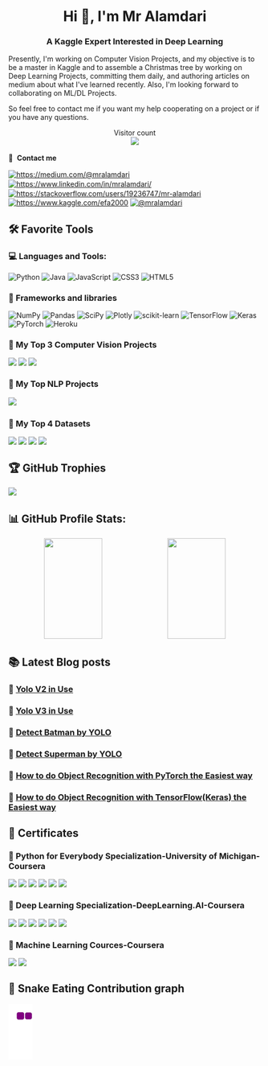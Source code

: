 <h1 align="center">Hi 👋, I'm Mr Alamdari</h1>

<h3 align="center">A Kaggle Expert Interested in Deep Learning</h3>

<!--
<img src="https://raw.githubusercontent.com/sagar-viradiya/sagar-viradiya/master/resources/banner.png" alt="Hello world">
-->

<!--
<p align="center">
  <img height="10%" width='100%' src="https://github.com/mralamdari/mralamdari/blob/main/14.png"/>
</p> 
-->

<p>
Presently, I'm working on Computer Vision Projects, and my objective is to be a master in Kaggle and to assemble a Christmas tree by working on Deep Learning Projects, committing them daily, and authoring articles on medium about what I've learned recently. Also, I'm looking forward to collaborating on ML/DL Projects.
</p>
<p>
So feel free to contact me if you want my help cooperating on a project or if you have any questions.
</p>
<p align="center"> 
  Visitor count<br>
  <img src="https://profile-counter.glitch.me/mralamdari/count.svg" />
</p>

🔗 &nbsp;**Contact me**
<p align="left">
<a href="https://dev.to/mralamdari" target="blank"><img align="center" src="https://raw.githubusercontent.com/rahuldkjain/github-profile-readme-generator/master/src/images/icons/Social/devto.svg" alt="https://medium.com/@mralamdari" height="30" width="40" /></a>
<a href="https://www.linkedin.com/in/mralamdari/" target="blank"><img align="center" src="https://raw.githubusercontent.com/rahuldkjain/github-profile-readme-generator/master/src/images/icons/Social/linked-in-alt.svg" alt="https://www.linkedin.com/in/mralamdari/" height="30" width="40" /></a>
<a href="https://stackoverflow.com/users/19236747/mr-alamdari" target="blank"><img align="center" src="https://raw.githubusercontent.com/rahuldkjain/github-profile-readme-generator/master/src/images/icons/Social/stack-overflow.svg" alt="https://stackoverflow.com/users/19236747/mr-alamdari" height="30" width="40" /></a>
<a href="https://www.kaggle.com/mralamdari" target="blank"><img align="center" src="https://raw.githubusercontent.com/rahuldkjain/github-profile-readme-generator/master/src/images/icons/Social/kaggle.svg" alt="https://www.kaggle.com/efa2000" height="30" width="40" /></a>
<a href="https://medium.com/@mralamdari" target="blank"><img align="center" src="https://raw.githubusercontent.com/rahuldkjain/github-profile-readme-generator/master/src/images/icons/Social/medium.svg" alt="@mralamdari" height="30" width="40" /></a>
</p>  

<!-- ## 📘 My top 3 open source projects

<p align="left">
  <a href="https://github.com/DenverCoder1/github-readme-streak-stats"><img width="30%" src="https://denvercoder1-github-readme-stats.vercel.app/api/pin/?username=DenverCoder1&repo=github-readme-streak-stats&theme=react&bg_color=1F222E&title_color=F85D7F&icon_color=F8D866&hide_border=true&show_icons=false" alt="github-readme-streak-stats"></a>
  <a href="https://github.com/DenverCoder1/readme-typing-svg"><img width="30%" src="https://denvercoder1-github-readme-stats.vercel.app/api/pin/?username=DenverCoder1&repo=readme-typing-svg&hide_border=true&bg_color=1F222E&title_color=F85D7F&icon_color=F8D866&theme=react&show_icons=false" alt="readme-typing-svg"></a>
  <a href="https://github.com/DenverCoder1/custom-icon-badges"><img width="30%" src="https://denvercoder1-github-readme-stats.vercel.app/api/pin?username=DenverCoder1&repo=custom-icon-badges&theme=react&bg_color=1F222E&title_color=F85D7F&icon_color=F8D866&hide_border=true&show_icons=false" alt="custom-icon-badges"></a>
 -->
 
<!-- ## 📕 Top projects I've contributed to
  
<p align="left">
  <a href="https://github.com/DenverCoder1/github-readme-streak-stats"><img width="30%" src="https://denvercoder1-github-readme-stats.vercel.app/api/pin/?username=DenverCoder1&repo=github-readme-streak-stats&theme=react&bg_color=1F222E&title_color=F85D7F&icon_color=F8D866&hide_border=true&show_icons=false" alt="github-readme-streak-stats"></a>
  <a href="https://github.com/DenverCoder1/readme-typing-svg"><img width="30%" src="https://denvercoder1-github-readme-stats.vercel.app/api/pin/?username=DenverCoder1&repo=readme-typing-svg&hide_border=true&bg_color=1F222E&title_color=F85D7F&icon_color=F8D866&theme=react&show_icons=false" alt="readme-typing-svg"></a>
  <a href="https://github.com/DenverCoder1/custom-icon-badges"><img width="30%" src="https://denvercoder1-github-readme-stats.vercel.app/api/pin?username=DenverCoder1&repo=custom-icon-badges&theme=react&bg_color=1F222E&title_color=F85D7F&icon_color=F8D866&hide_border=true&show_icons=false" alt="custom-icon-badges"></a>
 -->

## 🛠️ Favorite Tools

### 💻 Languages and Tools:

![Python](https://img.shields.io/badge/python-3670A0?style=plastic&logo=python&logoColor=ffdd54) 
![Java](https://img.shields.io/badge/java-%23ED8B00.svg?style=plastic&logo=java&logoColor=white) 
![JavaScript](https://img.shields.io/badge/javascript-%23323330.svg?style=plastic&logo=javascript&logoColor=%23F7DF1E) 
![CSS3](https://img.shields.io/badge/css3-%231572B6.svg?style=plastic&logo=css3&logoColor=white) 
![HTML5](https://img.shields.io/badge/html5-%23E34F26.svg?style=plastic&logo=html5&logoColor=white) 
<!-- ![C++](https://img.shields.io/badge/c++-%2300599C.svg?style=plastic&logo=c%2B%2B&logoColor=white) -->


### 🧰 Frameworks and libraries
![NumPy](https://img.shields.io/badge/numpy-%23013243.svg?style=plastic&logo=numpy&logoColor=white) 
![Pandas](https://img.shields.io/badge/pandas-%23150458.svg?style=plastic&logo=pandas&logoColor=white) 
![SciPy](https://img.shields.io/badge/SciPy-%230C55A5.svg?style=plastic&logo=scipy&logoColor=%white) 
![Plotly](https://img.shields.io/badge/Plotly-%233F4F75.svg?style=plastic&logo=plotly&logoColor=white) 
![scikit-learn](https://img.shields.io/badge/scikit--learn-%23F7931E.svg?style=plastic&logo=scikit-learn&logoColor=white) 
![TensorFlow](https://img.shields.io/badge/TensorFlow-%23FF6F00.svg?style=plastic&logo=TensorFlow&logoColor=white)
![Keras](https://img.shields.io/badge/Keras-%23D00000.svg?style=plastic&logo=Keras&logoColor=white) 
![PyTorch](https://img.shields.io/badge/PyTorch-%23EE4C2C.svg?style=plastic&logo=PyTorch&logoColor=white) 
![Heroku](https://img.shields.io/badge/heroku-%23430098.svg?style=plastic&logo=heroku&logoColor=white)


### 🧢 My Top 3 Computer Vision Projects

[![](https://img.shields.io/badge/-🧬%20YOLO-000)](https://github.com/mralamdari/YOLO)
[![](https://img.shields.io/badge/-🐍%20Computer%20Vision%20Projects-000)](https://github.com/mralamdari/Computer-Vision-Projects)
[![](https://img.shields.io/badge/-🔬%20Computer%20Vision%20with%20ImageProcessing-000)](https://github.com/mralamdari/ComputerVision_with_ImageProcessing)

### 🎩 My Top NLP Projects

[![](https://img.shields.io/badge/-🩸%20Natural%20language%20processing-000)](https://github.com/mralamdari/Natural-language-processing)
<!-- [![](https://img.shields.io/badge/-🌊%20Classification-000)](https://github.com/mralamdari/NLP-Classification) -->
<!-- [![](https://img.shields.io/badge/-🗂%20Spam%20Detector-000)](https://github.com/mralamdari/NLP-Spam-Detector) -->

### 📸 My Top 4 Datasets
[![](https://img.shields.io/badge/-🏹%20Superman%20or%20Batman-000)](https://www.kaggle.com/datasets/mralamdari/superman-or-batman)
[![](https://img.shields.io/badge/-🎬%20Batman%20Man%20Images%20Dataset-000)](https://www.kaggle.com/datasets/mralamdari/batman-images-dataset)
[![](https://img.shields.io/badge/-🎼%20Super%20Man%20Images%20Dataset-000)](https://www.kaggle.com/datasets/mralamdari/super-man-images-dataset)
[![](https://img.shields.io/badge/-🏹%20Superman%20Vs%20Batman%20Vs%20Person-000)](https://www.kaggle.com/datasets/mralamdari/superman-vs-batman-vs-person)

## 🏆 GitHub Trophies
![](https://github-profile-trophy.vercel.app/?username=mralamdari&theme=radical&no-frame=true&no-bg=false&margin-w=4)


## 📊 GitHub Profile Stats:

<!-- <details>
<summary>:zap:⚡ GitHub Stats</summary>
<p align="center">
  <img height="160em" width='48%' src="https://github-readme-stats.vercel.app/api?username=mralamdari&show_icons=true&theme=midnight-purple&include_all_commits=true&count_private=true&hide_border=true"/>
  <img height="160em" width='48%' src="https://github-readme-streak-stats.herokuapp.com/?user=mralamdari&theme=midnight-purple&hide_border=true"/>
</a>
 </p>
</details>

<details>
 <summary>⚡ GitHub Recent Activity</summary>
 <br/>

[![Mr Alamdari's Recent Activity Graph](https://activity-graph.herokuapp.com/graph?username=mralamdari&theme=redical&hide_border=true)](https://github.com/ashutosh00710/github-readme-activity-graph)
</details> 


<summary>⚡ GitHub Stats</summary>
-->
<p align="center">
  <img height="200em" width='48%' src="https://github-readme-stats.vercel.app/api?username=mralamdari&show_icons=true&theme=midnight-purple&include_all_commits=true&count_private=true&hide_border=true"/>
  <img height="200em" width='48%' src="https://github-readme-streak-stats.herokuapp.com/?user=mralamdari&theme=midnight-purple&hide_border=true"/>

<!-- <details>
 <summary>⚡ GitHub Recent Activity</summary>
 <br/>

[![Mr Alamdari's Recent Activity Graph](https://activity-graph.herokuapp.com/graph?username=mralamdari&theme=redical&hide_border=true)](https://github.com/ashutosh00710/github-readme-activity-graph)
</details> 
 --> 
<!-- <summary>⚡ GitHub Recent Activity</summary>

[![Mr Alamdari's Recent Activity Graph](https://activity-graph.herokuapp.com/graph?username=mralamdari&theme=redical&hide_border=true)](https://github.com/ashutosh00710/github-readme-activity-graph)
 -->

## 📚 Latest Blog posts
### 📓 [Yolo V2 in Use](https://medium.com/@mralamdari/yolo-v2-in-use-684c71482880)
### 📔 [Yolo V3 in Use](https://medium.com/@mralamdari/yolo-v3-in-use-e53bd96348a9)
### 📕 [Detect Batman by YOLO](https://medium.com/@mralamdari/detect-batman-by-yolo-331b8b1abe34)
### 📙 [Detect Superman by YOLO](https://medium.com/@mralamdari/detect-superman-by-yolo-5d81a065a95e)
### 📗 [How to do Object Recognition with PyTorch the Easiest way](https://medium.com/@mralamdari/uagehow-to-do-object-recognition-with-pytorch-the-easiest-way-d0a2750f5fe7)
### 📘 [How to do Object Recognition with TensorFlow(Keras) the Easiest way](https://medium.com/@mralamdari/imagehow-to-do-object-recognition-with-tensorflow-keras-the-easiest-way-23c7ab9604c7)

## 💎 Certificates
### 🏅 Python for Everybody Specialization-University of Michigan-Coursera
  
[![](https://img.shields.io/badge/-🥇%20Getting%20Started-000)](https://coursera.org/share/7ba6b8218719d5768f7d9c9ae1845a81)
[![](https://img.shields.io/badge/-🥇%20Capstone-000)](https://coursera.org/share/f0b4b11120b44f843812fa2baecb9ac0)
[![](https://img.shields.io/badge/-🥇%20Data%20Structures-000)](https://coursera.org/share/4599187a751aafde619b235f809c1e42)
[![](https://img.shields.io/badge/-🥇%20DataBases-000)](https://coursera.org/share/d3583f4fae010d01cd8f92ba24024368)
[![](https://img.shields.io/badge/-🥇%20Access%20Web%20Data-000)](https://coursera.org/share/af56e6d2170c19e2093297fc821c3ffe)
[![](https://img.shields.io/badge/-🥇%20FINAL-000)](https://coursera.org/share/f923e0f4b42ca5badcea7940c60aac3c)
  
  
### 🏅 Deep Learning Specialization-DeepLearning.AI-Coursera
  
[![](https://img.shields.io/badge/-🥇%20Neural%20Networks%20and%20Deep%20Learning-000)](https://coursera.org/share/558e93139a88e085ffb7297bf47987ce)
[![](https://img.shields.io/badge/-🥇%20Convolutional%20Neural%20Networks-000)](https://coursera.org/share/9e604ff6ffaf430f3cc2b23d396dfcc1)
[![](https://img.shields.io/badge/-🥇%20Sequence%20Models-000)](https://coursera.org/share/2f67853a91f777aed5485935997deee9)
[![](https://img.shields.io/badge/-🥇%20Structuring%20Machine%20Learning%20Projects-000)](https://coursera.org/share/48f4f13a778073756fdc9dacda6ae8ef)
[![](https://img.shields.io/badge/-🥇%20Improving%20Deep%20Neural%20Networks-000)](https://coursera.org/share/5db2ae8f59b83c226330d1e66cb758f8)
[![](https://img.shields.io/badge/-🥇%20FINAL-000)](https://coursera.org/share/1fb599e2219ea60cb7561904ad34356b)

### 🏅 Machine Learning Cources-Coursera
[![](https://img.shields.io/badge/-🥇%20Machine%20Learning%20with%20Python%20%20IBM-000)](https://coursera.org/share/8dcf63dd09fca0f0362b3a56f1ec110e)
[![](https://img.shields.io/badge/-🥇%20%20Machine%20Learning%20%20Stanford-000)](https://coursera.org/share/90314e500f962e1ff3eb45d11c419d8a)
 
## 🐍 Snake Eating Contribution graph
![snake gif](https://github.com/mralamdari/mralamdari/blob/output/github-contribution-grid-snake.gif)
